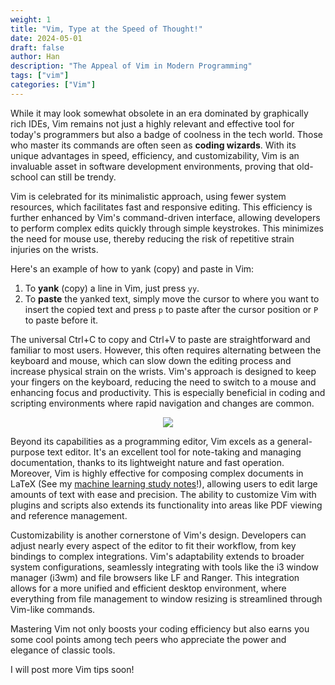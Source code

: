 ```yaml
---
weight: 1
title: "Vim, Type at the Speed of Thought!"
date: 2024-05-01
draft: false
author: Han
description: "The Appeal of Vim in Modern Programming"
tags: ["vim"]
categories: ["Vim"]
---
```


While it may look somewhat obsolete in an era dominated by graphically rich IDEs, Vim remains not just a highly relevant and effective tool for today's programmers but also a badge of coolness in the tech world. Those who master its commands are often seen as **coding wizards**. With its unique advantages in speed, efficiency, and customizability, Vim is an invaluable asset in software development environments, proving that old-school can still be trendy.

Vim is celebrated for its minimalistic approach, using fewer system resources, which facilitates fast and responsive editing. This efficiency is further enhanced by Vim's command-driven interface, allowing developers to perform complex edits quickly through simple keystrokes. This minimizes the need for mouse use, thereby reducing the risk of repetitive strain injuries on the wrists.

Here's an example of how to yank (copy) and paste in Vim:
1. To **yank** (copy) a line in Vim, just press `yy`.
2. To **paste** the yanked text, simply move the cursor to where you want to insert the copied text and press `p` to paste after the cursor position or `P` to paste before it.

The universal Ctrl+C to copy and Ctrl+V to paste are straightforward and familiar to most users. However, this often requires alternating between the keyboard and mouse, which can slow down the editing process and increase physical strain on the wrists. Vim's approach is designed to keep your fingers on the keyboard, reducing the need to switch to a mouse and enhancing focus and productivity. This is especially beneficial in coding and scripting environments where rapid navigation and changes are common.

<p style="text-align:center;"> 
<img src="https://ucarecdn.com/d230843d-af86-4a19-a4d0-53f49b3aca81/-/format/auto/-/preview/3000x3000/-/quality/lighter/">
</p> 

Beyond its capabilities as a programming editor, Vim excels as a general-purpose text editor. It's an excellent tool for note-taking and managing documentation, thanks to its lightweight nature and fast operation. Moreover, Vim is highly effective for composing complex documents in LaTeX (See my [machine learning study notes](https://github.com/Han8931/deep_statistical_learning)!), allowing users to edit large amounts of text with ease and precision. The ability to customize Vim with plugins and scripts also extends its functionality into areas like PDF viewing and reference management.

Customizability is another cornerstone of Vim's design. Developers can adjust nearly every aspect of the editor to fit their workflow, from key bindings to complex integrations. Vim's adaptability extends to broader system configurations, seamlessly integrating with tools like the i3 window manager (i3wm) and file browsers like LF and Ranger. This integration allows for a more unified and efficient desktop environment, where everything from file management to window resizing is streamlined through Vim-like commands.

Mastering Vim not only boosts your coding efficiency but also earns you some cool points among tech peers who appreciate the power and elegance of classic tools.

I will post more Vim tips soon!

